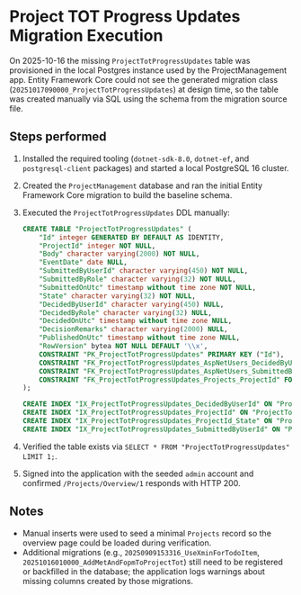 # Project TOT Progress Updates Migration Execution

On 2025-10-16 the missing `ProjectTotProgressUpdates` table was provisioned in the local Postgres instance used by the ProjectManagement app. Entity Framework Core could not see the generated migration class (`20251017090000_ProjectTotProgressUpdates`) at design time, so the table was created manually via SQL using the schema from the migration source file.

## Steps performed

1. Installed the required tooling (`dotnet-sdk-8.0`, `dotnet-ef`, and `postgresql-client` packages) and started a local PostgreSQL 16 cluster.
2. Created the `ProjectManagement` database and ran the initial Entity Framework Core migration to build the baseline schema.
3. Executed the `ProjectTotProgressUpdates` DDL manually:

   ```sql
   CREATE TABLE "ProjectTotProgressUpdates" (
       "Id" integer GENERATED BY DEFAULT AS IDENTITY,
       "ProjectId" integer NOT NULL,
       "Body" character varying(2000) NOT NULL,
       "EventDate" date NULL,
       "SubmittedByUserId" character varying(450) NOT NULL,
       "SubmittedByRole" character varying(32) NOT NULL,
       "SubmittedOnUtc" timestamp without time zone NOT NULL,
       "State" character varying(32) NOT NULL,
       "DecidedByUserId" character varying(450) NULL,
       "DecidedByRole" character varying(32) NULL,
       "DecidedOnUtc" timestamp without time zone NULL,
       "DecisionRemarks" character varying(2000) NULL,
       "PublishedOnUtc" timestamp without time zone NULL,
       "RowVersion" bytea NOT NULL DEFAULT '\\x',
       CONSTRAINT "PK_ProjectTotProgressUpdates" PRIMARY KEY ("Id"),
       CONSTRAINT "FK_ProjectTotProgressUpdates_AspNetUsers_DecidedByUserId" FOREIGN KEY ("DecidedByUserId") REFERENCES "AspNetUsers" ("Id") ON DELETE RESTRICT,
       CONSTRAINT "FK_ProjectTotProgressUpdates_AspNetUsers_SubmittedByUserId" FOREIGN KEY ("SubmittedByUserId") REFERENCES "AspNetUsers" ("Id") ON DELETE RESTRICT,
       CONSTRAINT "FK_ProjectTotProgressUpdates_Projects_ProjectId" FOREIGN KEY ("ProjectId") REFERENCES "Projects" ("Id") ON DELETE CASCADE
   );

   CREATE INDEX "IX_ProjectTotProgressUpdates_DecidedByUserId" ON "ProjectTotProgressUpdates" ("DecidedByUserId");
   CREATE INDEX "IX_ProjectTotProgressUpdates_ProjectId" ON "ProjectTotProgressUpdates" ("ProjectId");
   CREATE INDEX "IX_ProjectTotProgressUpdates_ProjectId_State" ON "ProjectTotProgressUpdates" ("ProjectId", "State");
   CREATE INDEX "IX_ProjectTotProgressUpdates_SubmittedByUserId" ON "ProjectTotProgressUpdates" ("SubmittedByUserId");
   ```

4. Verified the table exists via `SELECT * FROM "ProjectTotProgressUpdates" LIMIT 1;`.
5. Signed into the application with the seeded `admin` account and confirmed `/Projects/Overview/1` responds with HTTP 200.

## Notes

* Manual inserts were used to seed a minimal `Projects` record so the overview page could be loaded during verification.
* Additional migrations (e.g., `20250909153316_UseXminForTodoItem`, `20251016010000_AddMetAndFopmToProjectTot`) still need to be registered or backfilled in the database; the application logs warnings about missing columns created by those migrations.
